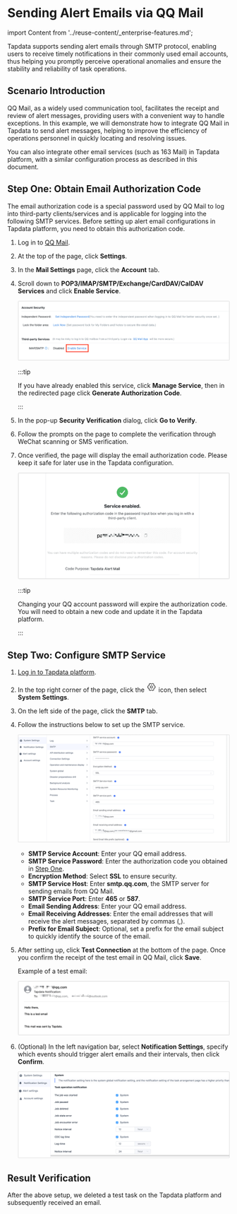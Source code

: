 # Sending Alert Emails via QQ Mail
import Content from '../reuse-content/_enterprise-features.md';

<Content />

Tapdata supports sending alert emails through SMTP protocol, enabling users to receive timely notifications in their commonly used email accounts, thus helping you promptly perceive operational anomalies and ensure the stability and reliability of task operations.

## Scenario Introduction

QQ Mail, as a widely used communication tool, facilitates the receipt and review of alert messages, providing users with a convenient way to handle exceptions. In this example, we will demonstrate how to integrate QQ Mail in Tapdata to send alert messages, helping to improve the efficiency of operations personnel in quickly locating and resolving issues.

You can also integrate other email services (such as 163 Mail) in Tapdata platform, with a similar configuration process as described in this document.

## Step One: Obtain Email Authorization Code

The email authorization code is a special password used by QQ Mail to log into third-party clients/services and is applicable for logging into the following SMTP services. Before setting up alert email configurations in Tapdata platform, you need to obtain this authorization code.

1. Log in to [QQ Mail](https://mail.qq.com/).

2. At the top of the page, click **Settings**.

3. In the **Mail Settings** page, click the **Account** tab.

4. Scroll down to **POP3/IMAP/SMTP/Exchange/CardDAV/CalDAV Services** and click **Enable Service**.

   ![Enable Service](../images/turn_on_qqmail_smtp.png)

   :::tip

   If you have already enabled this service, click **Manage Service**, then in the redirected page click **Generate Authorization Code**.

   :::

5. In the pop-up **Security Verification** dialog, click **Go to Verify**.

6. Follow the prompts on the page to complete the verification through WeChat scanning or SMS verification.

7. Once verified, the page will display the email authorization code. Please keep it safe for later use in the Tapdata configuration.

   ![Email Authorization Code](../images/qqmail_code.png)

   :::tip

   Changing your QQ account password will expire the authorization code. You will need to obtain a new code and update it in the Tapdata platform.

   :::



## Step Two: Configure SMTP Service

1. [Log in to Tapdata platform](../user-guide/log-in.md).

2. In the top right corner of the page, click the ![](../images/setting.png) icon, then select **System Settings**.

3. On the left side of the page, click the **SMTP** tab.

4. Follow the instructions below to set up the SMTP service.

   ![SMTP Service Settings](../images/qqmail_smtp_settings.png)

   * **SMTP Service Account**: Enter your QQ email address.
   * **SMTP Service Password**: Enter the authorization code you obtained in [Step One](#mail-code).
   * **Encryption Method**: Select **SSL** to ensure security.
   * **SMTP Service Host**: Enter **smtp.qq.com**, the SMTP server for sending emails from QQ Mail.
   * **SMTP Service Port**: Enter **465** or **587**.
   * **Email Sending Address**: Enter your QQ email address.
   * **Email Receiving Addresses**: Enter the email addresses that will receive the alert messages, separated by commas (,).
   * **Prefix for Email Subject**: Optional, set a prefix for the email subject to quickly identify the source of the email.

5. After setting up, click **Test Connection** at the bottom of the page. Once you confirm the receipt of the test email in QQ Mail, click **Save**.

   Example of a test email:

   ![Test Email](../images/test_mail_demo.png)

6. (Optional) In the left navigation bar, select **Notification Settings**, specify which events should trigger alert emails and their intervals, then click **Confirm**.

   ![Notification Settings](../images/notice_settings.png)



## Result Verification

After the above setup, we deleted a test task on the Tapdata platform and subsequently received an email.